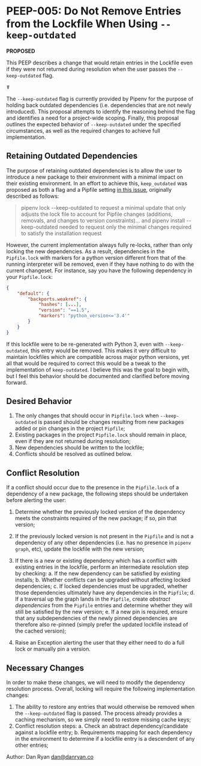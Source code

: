 # PEEP-005: Do Not Remove Entries from the Lockfile When Using `--keep-outdated`

**PROPOSED**

This PEEP describes a change that would retain entries in the Lockfile even if they were not returned during resolution when the user passes the `--keep-outdated` flag.

☤

The `--keep-outdated` flag is currently provided by Pipenv for the purpose of holding back outdated dependencies (i.e. dependencies that are not newly introduced).  This proposal attempts to identify the reasoning behind the flag and identifies a need for a project-wide scoping. Finally, this proposal outlines the expected behavior of `--keep-outdated` under the specified circumstances, as well as the required changes to achieve full implementation.

## Retaining Outdated Dependencies

The purpose of retaining outdated dependencies is to allow the user to introduce a new package to their environment with a minimal impact on their existing environment.  In an effort to achieve this, `keep_outdated` was proposed as both a flag and a Pipfile setting [in this issue](https://github.com/pypa/pipenv/issues/1255#issuecomment-354585775), originally described as follows:

> pipenv lock --keep-outdated to request a minimal update that only adjusts the lock file to account for Pipfile changes (additions, removals, and changes to version constraints)... and pipenv install --keep-outdated needed to request only the minimal changes required to satisfy the installation request

However, the current implementation always fully re-locks, rather than only locking the new dependencies. As a result, dependencies in the `Pipfile.lock` with markers for a python version different from that of the running interpreter will be removed, even if they have nothing to do with the current changeset.  For instance, say you have the following dependency in your `Pipfile.lock`:

```json
{
    "default": {
        "backports.weakref": {
            "hashes": [...],
            "version": "==1.5",
            "markers": "python_version<='3.4'"
        }
    }
}
```

If this lockfile were to be re-generated with Python 3, even with `--keep-outdated`, this entry would be removed.  This makes it very difficult to maintain lockfiles which are compatible across major python versions, yet all that would be required to correct this would be a tweak to the implementation of `keep-outdated`.  I believe this was the goal to begin with, but I feel this behavior should be documented and clarified before moving forward.

## Desired Behavior

1. The only changes that should occur in `Pipfile.lock` when `--keep-outdated` is passed should be changes resulting from new packages added or pin changes in the project `Pipfile`;
2. Existing packages in the project `Pipfile.lock` should remain in place, even if they are not returned during resolution;
3. New dependencies should be written to the lockfile;
4. Conflicts should be resolved as outlined below.

## Conflict Resolution

If a conflict should occur due to the presence in the `Pipfile.lock` of a dependency of a new package, the following steps should be undertaken before alerting the user:

1. Determine whether the previously locked version of the dependency meets the constraints required of the new package; if so, pin that version;
2. If the previously locked version is not present in the `Pipfile` and is not a dependency of any other dependencies (i.e. has no presence in `pipenv graph`, etc), update the lockfile with the new version;
3. If there is a new or existing dependency which has a conflict with existing entries in the lockfile, perform an intermediate resolution step by checking:
    a.  If the new dependency can be satisfied by existing installs;
    b.  Whether conflicts can be upgraded without affecting locked dependencies;
    c.  If locked dependencies must be upgraded, whether those dependencies ultimately have any dependencies in the `Pipfile`;
    d.  If a traversal up the graph lands in the `Pipfile`, create _abstract dependencies_ from the `Pipfile` entries and determine whether they will still be satisfied by the new version;
    e.  If a new pin is required, ensure that any subdependencies of the newly pinned dependencies are therefore also re-pinned (simply prefer the updated lockfile instead of the cached version);

4. Raise an Exception alerting the user that they either need to do a full lock or manually pin a version.

## Necessary Changes

In order to make these changes, we will need to modify the dependency resolution process. Overall, locking will require the following implementation changes:

1. The ability to restore any entries that would otherwise be removed when the `--keep-outdated` flag is passed.  The process already provides a caching mechanism, so we simply need to restore missing cache keys;
2. Conflict resolution steps:
  a. Check an abstract dependency/candidate against a lockfile entry;
  b. Requirements mapping for each dependency in the environment to determine if a lockfile entry is a descendent of any other entries;


Author: Dan Ryan <dan@danryan.co>

